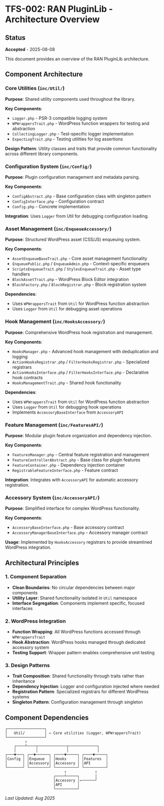 # TFS-002: RAN PluginLib - Architecture Overview

## Status

**Accepted** - 2025-08-08

This document provides an overview of the RAN PluginLib architecture.

## Component Architecture

### Core Utilities (`inc/Util/`)

**Purpose**: Shared utility components used throughout the library.

**Key Components**:

- `Logger.php` - PSR-3 compatible logging system
- `WPWrappersTrait.php` - WordPress function wrappers for testing and abstraction
- `CollectingLogger.php` - Test-specific logger implementation
- `ExpectLogTrait.php` - Testing utilities for log assertions

**Design Pattern**: Utility classes and traits that provide common functionality across different library components.

### Configuration System (`inc/Config/`)

**Purpose**: Plugin configuration management and metadata parsing.

**Key Components**:

- `ConfigAbstract.php` - Base configuration class with singleton pattern
- `ConfigInterface.php` - Configuration contract
- `Config.php` - Concrete implementation

**Integration**: Uses `Logger` from Util for debugging configuration loading.

### Asset Management (`inc/EnqueueAccessory/`)

**Purpose**: Structured WordPress asset (CSS/JS) enqueuing system.

**Key Components**:

- `AssetEnqueueBaseTrait.php` - Core asset management functionality
- `EnqueuePublic.php` / `EnqueueAdmin.php` - Context-specific enqueuers
- `ScriptsEnqueueTrait.php` / `StylesEnqueueTrait.php` - Asset type handlers
- `BlockAssetTrait.php` - WordPress Block Editor integration
- `BlockFactory.php` / `BlockRegistrar.php` - Block registration system

**Dependencies**:

- Uses `WPWrappersTrait` from `Util` for WordPress function abstraction
- Uses `Logger` from `Util` for debugging asset operations

### Hook Management (`inc/HooksAccessory/`)

**Purpose**: Comprehensive WordPress hook registration and management.

**Key Components**:

- `HooksManager.php` - Advanced hook management with deduplication and logging
- `ActionHooksRegistrar.php` / `FilterHooksRegistrar.php` - Specialized registrars
- `ActionHooksInterface.php` / `FilterHooksInterface.php` - Declarative hook contracts
- `HooksManagementTrait.php` - Shared hook functionality

**Dependencies**:

- Uses `WPWrappersTrait` from `Util` for WordPress function abstraction
- Uses `Logger` from `Util` for debugging hook operations
- Implements `AccessoryBaseInterface` from `AccessoryAPI`

### Feature Management (`inc/FeaturesAPI/`)

**Purpose**: Modular plugin feature organization and dependency injection.

**Key Components**:

- `FeaturesManager.php` - Central feature registration and management
- `FeatureControllerAbstract.php` - Base class for plugin features
- `FeatureContainer.php` - Dependency injection container
- `RegistrableFeatureInterface.php` - Feature contract

**Integration**: Integrates with `AccessoryAPI` for automatic accessory registration.

### Accessory System (`inc/AccessoryAPI/`)

**Purpose**: Simplified interface for complex WordPress functionality.

**Key Components**:

- `AccessoryBaseInterface.php` - Base accessory contract
- `AccessoryManagerBaseInterface.php` - Accessory manager contract

**Usage**: Implemented by `HooksAccessory` registrars to provide streamlined WordPress integration.

## Architectural Principles

### 1. Component Separation

- **Clean Boundaries**: No circular dependencies between major components
- **Utility Layer**: Shared functionality isolated in `Util` namespace
- **Interface Segregation**: Components implement specific, focused interfaces

### 2. WordPress Integration

- **Function Wrapping**: All WordPress functions accessed through `WPWrappersTrait`
- **Hook Abstraction**: WordPress hooks managed through dedicated accessory system
- **Testing Support**: Wrapper pattern enables comprehensive unit testing

### 3. Design Patterns

- **Trait Composition**: Shared functionality through traits rather than inheritance
- **Dependency Injection**: Logger and configuration injected where needed
- **Registration Pattern**: Specialized registrars for different WordPress systems
- **Singleton Pattern**: Configuration management through singleton

## Component Dependencies

```
┌─────────────────┐
│   Util/         │ ← Core utilities (Logger, WPWrappersTrait)
└─────────────────┘
         ↑
    ┌────┴────┬─────────────┬─────────────┐
    │         │             │             │
┌───▼───┐ ┌──▼──────┐ ┌────▼─────┐ ┌────▼─────┐
│Config │ │Enqueue  │ │Hooks     │ │Features  │
│       │ │Accessory│ │Accessory │ │API       │
└───────┘ └─────────┘ └──────────┘ └──────────┘
                           ↑             ↑
                      ┌────┴─────┐       │
                      │Accessory │←──────┘
                      │API       │
                      └──────────┘
```

_Last Updated: Aug 2025_
